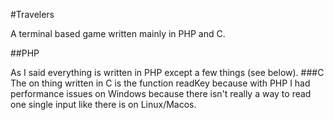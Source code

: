 #Travelers

A terminal based game written mainly in PHP and C.

##PHP

As I said everything is written in PHP except a few things (see below).
###C
The on thing written in C is the function readKey because with PHP I had performance issues
on Windows because there isn't really a way to read one single input like there is on Linux/Macos.

